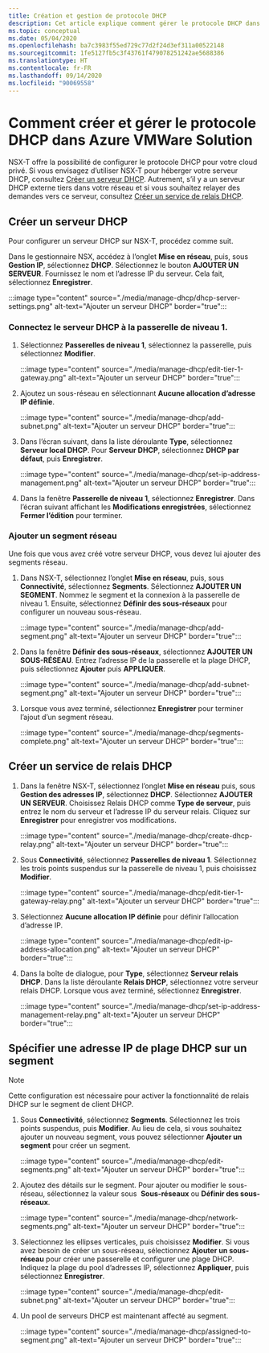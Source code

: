 ```yaml
---
title: Création et gestion de protocole DHCP
description: Cet article explique comment gérer le protocole DHCP dans Azure VMware Solution.
ms.topic: conceptual
ms.date: 05/04/2020
ms.openlocfilehash: ba7c3983f55ed729c77d2f24d3ef311a00522148
ms.sourcegitcommit: 1fe5127fb5c3f43761f479078251242ae5688386
ms.translationtype: HT
ms.contentlocale: fr-FR
ms.lasthandoff: 09/14/2020
ms.locfileid: "90069558"
---
```

# <a name="how-to-create-and-manage-dhcp-in-azure-vmware-solution"></a>Comment créer et gérer le protocole DHCP dans Azure VMWare Solution

NSX-T offre la possibilité de configurer le protocole DHCP pour votre cloud privé. Si vous envisagez d’utiliser NSX-T pour héberger votre serveur DHCP, consultez [Créer un serveur DHCP](#create-dhcp-server). Autrement, s’il y a un serveur DHCP externe tiers dans votre réseau et si vous souhaitez relayer des demandes vers ce serveur, consultez [Créer un service de relais DHCP](#create-dhcp-relay-service).

## <a name="create-dhcp-server"></a>Créer un serveur DHCP

Pour configurer un serveur DHCP sur NSX-T, procédez comme suit.

Dans le gestionnaire NSX, accédez à l’onglet **Mise en réseau**, puis, sous **Gestion IP**, sélectionnez **DHCP**. Sélectionnez le bouton **AJOUTER UN SERVEUR**. Fournissez le nom et l’adresse IP du serveur. Cela fait, sélectionnez **Enregistrer**.

:::image type="content" source="./media/manage-dhcp/dhcp-server-settings.png" alt-text="Ajouter un serveur DHCP" border="true":::

### <a name="connect-dhcp-server-to-the-tier-1-gateway"></a>Connectez le serveur DHCP à la passerelle de niveau 1.

1. Sélectionnez **Passerelles de niveau 1**, sélectionnez la passerelle, puis sélectionnez **Modifier**.

   :::image type="content" source="./media/manage-dhcp/edit-tier-1-gateway.png" alt-text="Ajouter un serveur DHCP" border="true":::

1. Ajoutez un sous-réseau en sélectionnant **Aucune allocation d’adresse IP définie**.

   :::image type="content" source="./media/manage-dhcp/add-subnet.png" alt-text="Ajouter un serveur DHCP" border="true":::

1. Dans l’écran suivant, dans la liste déroulante **Type**, sélectionnez **Serveur local DHCP**. Pour **Serveur DHCP**, sélectionnez **DHCP par défaut**, puis **Enregistrer**.

   :::image type="content" source="./media/manage-dhcp/set-ip-address-management.png" alt-text="Ajouter un serveur DHCP" border="true":::

1. Dans la fenêtre **Passerelle de niveau 1**, sélectionnez **Enregistrer**. Dans l’écran suivant affichant les **Modifications enregistrées**, sélectionnez **Fermer l’édition** pour terminer.

### <a name="add-a-network-segment"></a>Ajouter un segment réseau

Une fois que vous avez créé votre serveur DHCP, vous devez lui ajouter des segments réseau.

1. Dans NSX-T, sélectionnez l’onglet **Mise en réseau**, puis, sous **Connectivité**, sélectionnez **Segments**. Sélectionnez **AJOUTER UN SEGMENT**. Nommez le segment et la connexion à la passerelle de niveau 1. Ensuite, sélectionnez **Définir des sous-réseaux** pour configurer un nouveau sous-réseau. 

   :::image type="content" source="./media/manage-dhcp/add-segment.png" alt-text="Ajouter un serveur DHCP" border="true":::

1. Dans la fenêtre **Définir des sous-réseaux**, sélectionnez **AJOUTER UN SOUS-RÉSEAU**. Entrez l’adresse IP de la passerelle et la plage DHCP, puis sélectionnez **Ajouter** puis **APPLIQUER**.

   :::image type="content" source="./media/manage-dhcp/add-subnet-segment.png" alt-text="Ajouter un serveur DHCP" border="true":::

1. Lorsque vous avez terminé, sélectionnez **Enregistrer** pour terminer l’ajout d’un segment réseau.

   :::image type="content" source="./media/manage-dhcp/segments-complete.png" alt-text="Ajouter un serveur DHCP" border="true":::

## <a name="create-dhcp-relay-service"></a>Créer un service de relais DHCP

1. Dans la fenêtre NSX-T, sélectionnez l’onglet **Mise en réseau** puis, sous **Gestion des adresses IP**, sélectionnez **DHCP**. Sélectionnez **AJOUTER UN SERVEUR**. Choisissez Relais DHCP comme **Type de serveur**, puis entrez le nom du serveur et l’adresse IP du serveur relais. Cliquez sur **Enregistrer** pour enregistrer vos modifications.

   :::image type="content" source="./media/manage-dhcp/create-dhcp-relay.png" alt-text="Ajouter un serveur DHCP" border="true":::

1. Sous **Connectivité**, sélectionnez **Passerelles de niveau 1**. Sélectionnez les trois points suspendus sur la passerelle de niveau 1, puis choisissez **Modifier**.

   :::image type="content" source="./media/manage-dhcp/edit-tier-1-gateway-relay.png" alt-text="Ajouter un serveur DHCP" border="true":::

1. Sélectionnez **Aucune allocation IP définie** pour définir l’allocation d’adresse IP.

   :::image type="content" source="./media/manage-dhcp/edit-ip-address-allocation.png" alt-text="Ajouter un serveur DHCP" border="true":::

1. Dans la boîte de dialogue, pour **Type**, sélectionnez **Serveur relais DHCP**. Dans la liste déroulante **Relais DHCP**, sélectionnez votre serveur relais DHCP. Lorsque vous avez terminé, sélectionnez **Enregistrer**.

   :::image type="content" source="./media/manage-dhcp/set-ip-address-management-relay.png" alt-text="Ajouter un serveur DHCP" border="true":::

## <a name="specify-a-dhcp-range-ip-on-segment"></a>Spécifier une adresse IP de plage DHCP sur un segment

> [!NOTE]
> Cette configuration est nécessaire pour activer la fonctionnalité de relais DHCP sur le segment de client DHCP. 

1. Sous **Connectivité**, sélectionnez **Segments**. Sélectionnez les trois points suspendus, puis **Modifier**. Au lieu de cela, si vous souhaitez ajouter un nouveau segment, vous pouvez sélectionner **Ajouter un segment** pour créer un segment.

   :::image type="content" source="./media/manage-dhcp/edit-segments.png" alt-text="Ajouter un serveur DHCP" border="true":::

1. Ajoutez des détails sur le segment. Pour ajouter ou modifier le sous-réseau, sélectionnez la valeur sous  **Sous-réseaux** ou **Définir des sous-réseaux**.

   :::image type="content" source="./media/manage-dhcp/network-segments.png" alt-text="Ajouter un serveur DHCP" border="true":::

1. Sélectionnez les ellipses verticales, puis choisissez **Modifier**. Si vous avez besoin de créer un sous-réseau, sélectionnez **Ajouter un sous-réseau** pour créer une passerelle et configurer une plage DHCP. Indiquez la plage du pool d’adresses IP, sélectionnez **Appliquer**, puis sélectionnez **Enregistrer**.

   :::image type="content" source="./media/manage-dhcp/edit-subnet.png" alt-text="Ajouter un serveur DHCP" border="true":::

1. Un pool de serveurs DHCP est maintenant affecté au segment.

   :::image type="content" source="./media/manage-dhcp/assigned-to-segment.png" alt-text="Ajouter un serveur DHCP" border="true":::

